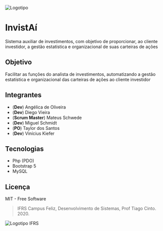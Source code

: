 ![Logotipo](https://img.icons8.com/fluent/64/000000/bad-idea.png)
# InvistAí
Sistema auxiliar de investimentos, com objetivo de proporcionar, ao cliente investidor, a gestão estatística e organizacional de suas carteiras de ações

## Objetivo
Facilitar as funções do analista de investimentos, automatizando a gestão estatística e organizacional das carteiras de ações ao cliente investidor

## Integrantes
- (**Dev**) Angélica de Oliveira
- (**Dev**) Diego Vieira
- (**Scrum Master**) Mateus Schwede
- (**Dev**) Miguel Schmidt
- (**PO**) Taylor dos Santos
- (**Dev**) Vinícius Kiefer

## Tecnologias
- Php (PDO)
- Bootstrap 5
- MySQL

## Licença
MIT - Free Software

> IFRS Campus Feliz, Desenvolvimento de Sistemas, Prof Tiago Cinto. 2020.

![Logotipo IFRS](https://ifrs.edu.br/wp-content/uploads/2017/08/logo_vertical.png)